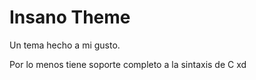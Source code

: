 # Insano Theme

Un tema hecho a mi gusto.

Por lo menos tiene soporte completo a la sintaxis de C xd
